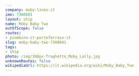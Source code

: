 ```yaml
---
company: moby-lines-it
imo: 7360681
layout: ship
name: Moby Baby Two
outOfScope: false
routes:
- piombino-it-portoferraio-it
slug: moby-baby-two-7360681
tags:
- ship
photo: /img/300px-Traghetto_Moby_Lally.jpg
unknownRoutes: false
wikipediaUrl: https://it.wikipedia.org/wiki/Moby_Baby_Two
---
```

